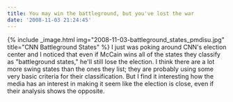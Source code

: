 ```yaml
---
title: You may win the battleground, but you've lost the war
date: '2008-11-03 21:24:45'
---
```



{% include _image.html img="2008-11-03-battleground_states_pmdisu.jpg" title="CNN Battleground States"  %}
I just was poking around CNN's election center and I noticed that even if McCain wins all of the states they classify as "battleground states," he'll still lose the election. I think there are a lot more swing states than the ones they list; they are probably using some very basic criteria for their classification. But I find it interesting how the media has an interest in making it seem like the election is close, even if their analysis shows the opposite.


